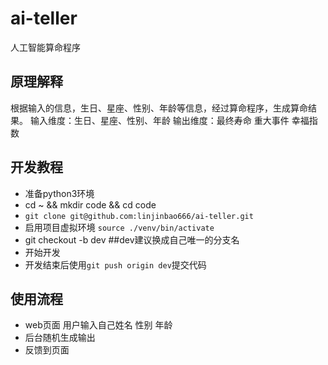 # ai-teller

人工智能算命程序

## 原理解释

根据输入的信息，生日、星座、性别、年龄等信息，经过算命程序，生成算命结果。
输入维度：生日、星座、性别、年龄
输出维度：最终寿命 重大事件 幸福指数

## 开发教程

- 准备python3环境
- cd ~ && mkdir code && cd code
- `git clone git@github.com:linjinbao666/ai-teller.git`
- 启用项目虚拟环境 `source ./venv/bin/activate`
- git checkout -b dev ##dev建议换成自己唯一的分支名
- 开始开发
- 开发结束后使用`git push origin dev`提交代码

## 使用流程

- web页面 用户输入自己姓名 性别 年龄
- 后台随机生成输出
- 反馈到页面
